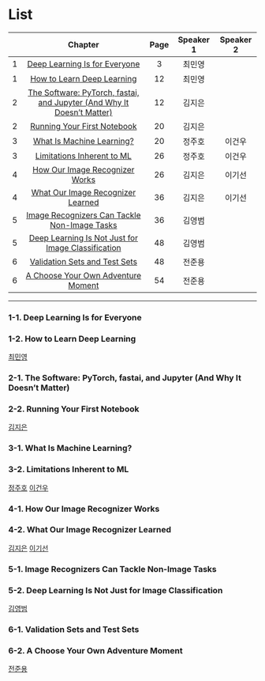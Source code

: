 # List
| | Chapter | Page | Speaker 1 | Speaker 2 |
|:-:|:-----:|:----:|:---------:|:---------:|
|1|[Deep Learning Is for Everyone](#1-1)|3|최민영| |
|1|[How to Learn Deep Learning](#1-2)|12|최민영| |
|2|[The Software: PyTorch, fastai, and Jupyter (And Why It Doesn’t Matter)](#2-1)|12|김지은| |
|2|[Running Your First Notebook](#2-2)|20|김지은| |
|3|[What Is Machine Learning?](#3-1)|20|정주호|이건우|
|3|[Limitations Inherent to ML](#3-2)|26|정주호|이건우|
|4|[How Our Image Recognizer Works](#4-1)|26|김지은|이기선|
|4|[What Our Image Recognizer Learned](#4-2)|36|김지은|이기선|
|5|[Image Recognizers Can Tackle Non-Image Tasks](#5-1)|36|김영범| |
|5|[Deep Learning Is Not Just for Image Classification](#5-2)|48|김영범| |
|6|[Validation Sets and Test Sets](#6-1)|48|전준용| |
|6|[A Choose Your Own Adventure Moment](#6-2)|54|전준용| |



---

<div id="1-1"></div>
<div id="1-2"></div>

### 1-1. Deep Learning Is for Everyone
### 1-2. How to Learn Deep Learning
[최민영](1st_week_Sun_01_최민영.pdf)

    

<div id="2-1"></div>
<div id="2-2"></div>
    
### 2-1. The Software: PyTorch, fastai, and Jupyter (And Why It Doesn’t Matter)
### 2-2. Running Your First Notebook
[김지은]()
    


<div id="3-1"></div>
<div id="3-2"></div>

### 3-1. What Is Machine Learning?
### 3-2. Limitations Inherent to ML
[정주호](1st_week_Sun_03_juho.pdf)
[이건우]()
    




<div id="4-1"></div>
<div id="4-2"></div>

### 4-1. How Our Image Recognizer Works
### 4-2. What Our Image Recognizer Learned
[김지은]()
[이기선]()
    




<div id="5-1"></div>
<div id="5-2"></div>

### 5-1. Image Recognizers Can Tackle Non-Image Tasks
### 5-2. Deep Learning Is Not Just for Image Classification
[김영범]()
    




<div id="6-1"></div>
<div id="6-2"></div>

### 6-1. Validation Sets and Test Sets
### 6-2. A Choose Your Own Adventure Moment
[전준용]()
    